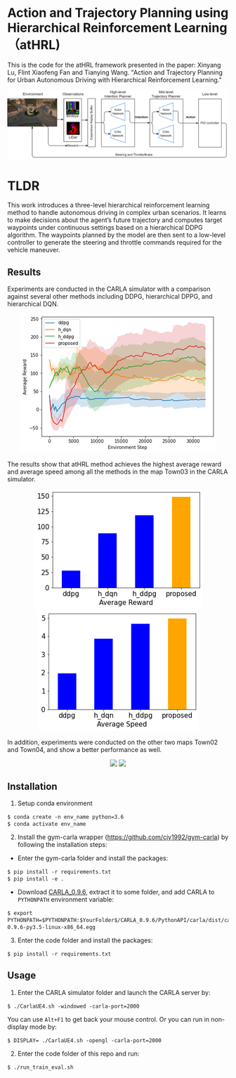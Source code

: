 # Action and Trajectory Planning using Hierarchical Reinforcement Learning （atHRL)

This is the code for the atHRL framework presented in the paper:
Xinyang Lu, Flint Xiaofeng Fan and Tianying Wang. "Action and Trajectory Planning for Urban Autonomous Driving with
Hierarchical Reinforcement Learning."

![Alt text](https://github.com/lululu008/atHRL/blob/main/imgs/workflow.png)

# TLDR

This work introduces a three-level hierarchical reinforcement learning method to handle autonomous driving in complex urban scenarios. It learns to make decisions about the agent’s future trajectory and computes target waypoints under continuous settings based on a hierarchical DDPG algorithm. The waypoints planned by the model are then sent to a low-level controller to generate the steering and throttle commands required for the vehicle maneuver.

## Results

Experiments are conducted in the CARLA simulator with a comparison against several other methods including DDPG, hierarchical DPPG, and hierarchical DQN.

<p align="center">
  <img src=https://github.com/lululu008/atHRL/blob/main/imgs/training.png>
</p>

The results show that atHRL method achieves the highest average reward and average speed among all the methods in the map Town03 in the CARLA simulator.

<p align="center">
  <img src="https://github.com/lululu008/atHRL/blob/main/imgs/reward.png"/>
  <img src="https://github.com/lululu008/atHRL/blob/main/imgs/speed.png"/> 
</p>

In addition, experiments were conducted on the other two maps Town02 and Town04, and show a better performance as well.

<p align="center">
  <img src="https://github.com/lululu008/atHRL/blob/main/imgs/bar_t2"/>
  <img src="https://github.com/lululu008/atHRL/blob/main/imgs/bar_t3"/> 
</p>


## Installation
1. Setup conda environment
```
$ conda create -n env_name python=3.6
$ conda activate env_name
```

2. Install the gym-carla wrapper (https://github.com/cjy1992/gym-carla) by following the installation steps:

  - Enter the gym-carla folder and install the packages:
  ```
  $ pip install -r requirements.txt
  $ pip install -e .
  ```

  - Download [CARLA_0.9.6](https://github.com/carla-simulator/carla/releases/tag/0.9.6), extract it to some folder, and add CARLA to ```PYTHONPATH``` environment variable:
  ```
  $ export PYTHONPATH=$PYTHONPATH:$YourFolder$/CARLA_0.9.6/PythonAPI/carla/dist/carla-0.9.6-py3.5-linux-x86_64.egg
  ```

3. Enter the code folder and install the packages:
```
$ pip install -r requirements.txt
```

## Usage
1. Enter the CARLA simulator folder and launch the CARLA server by:
```
$ ./CarlaUE4.sh -windowed -carla-port=2000
```
You can use ```Alt+F1``` to get back your mouse control.
Or you can run in non-display mode by:
```
$ DISPLAY= ./CarlaUE4.sh -opengl -carla-port=2000
```

2. Enter the code folder of this repo and run:
```
$ ./run_train_eval.sh
```
